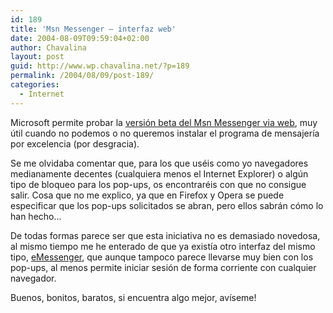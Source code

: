 ```yaml
---
id: 189
title: 'Msn Messenger – interfaz web'
date: 2004-08-09T09:59:04+02:00
author: Chavalina
layout: post
guid: http://www.wp.chavalina.net/?p=189
permalink: /2004/08/09/post-189/
categories:
  - Internet
---
```

Microsoft permite probar la <a href=http://webmessenger.msn.com/ target=&prime;_blank&prime;>versión beta del Msn Messenger via web</a>, muy útil cuando no podemos o no queremos instalar el programa de mensajería por excelencia (por desgracia).

Se me olvidaba comentar que, para los que uséis como yo navegadores medianamente decentes (cualquiera menos el Internet Explorer) o algún tipo de bloqueo para los pop-ups, os encontraréis con que no consigue salir. Cosa que no me explico, ya que en Firefox y Opera se puede especificar que los pop-ups solicitados se abran, pero ellos sabrán cómo lo han hecho…

De todas formas parece ser que esta iniciativa no es demasiado novedosa, al mismo tiempo me he enterado de que ya existía otro interfaz del mismo tipo, <a href=http://www.e-messenger.net/ target=&prime;_blank&prime;>eMessenger</a>, que aunque tampoco parece llevarse muy bien con los pop-ups, al menos permite iniciar sesión de forma corriente con cualquier navegador.

Buenos, bonitos, baratos, si encuentra algo mejor, avíseme!